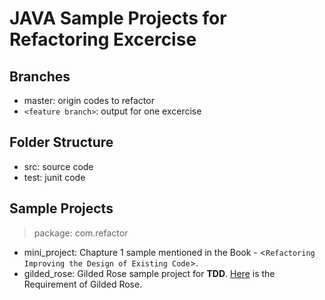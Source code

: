 # JAVA Sample Projects for Refactoring Excercise

## Branches

- master: origin codes to refactor
- ```<feature branch>```: output for one excercise

## Folder Structure

- src: source code
- test: junit code

## Sample Projects

> package: com.refactor

- mini_project: Chapture 1 sample mentioned in the Book - <```Refactoring Improving the Design of Existing Code```>.
- gilded_rose: Gilded Rose sample project for **TDD**. [Here](https://github.com/emilybache/GildedRose-Refactoring-Kata/blob/master/GildedRoseRequirements.txt) is the Requirement of Gilded Rose.

